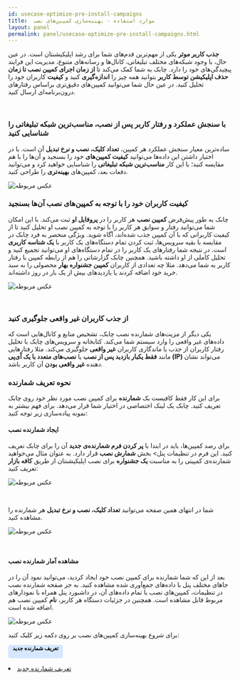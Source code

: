 ```yaml
---
id: usecase-optimize-pre-install-campaigns
title:  موارد استفاده - بهینه‌سازی کمپین‌های نصب
layout: panel
permalink: panel/usecase-optimize-pre-install-campaigns.html
---
```


**جذب کاربر موثر** یکی از مهم‌ترین قدم‌های شما برای رشد اپلیکیشنتان است. در عین حال، با وجود شبکه‌های مختلف تبلیغاتی، کانال‌ها و رسانه‌های متنوع، مدیریت این فرایند پیچیدگی‌های خود را دارد. چابک به شما کمک می‌کند تا **از زمان اجرای کمپین نصب تا زمان حذف اپلیکیشن توسط کاربر** بتوانید همه چیز را **اندازه‌گیری** کنید و **کیفیت** کاربران خود را تحلیل کنید. در عین حال شما می‌توانید کمپین‌های دقیق‌تری براساس رفتار‌های درون‌برنامه‌ای ارسال کنید.

<Br>

### با سنجش عملکرد و رفتار کاربر پس از نصب، مناسب‌ترین شبکه تبلیغاتی را شناسایی کنید

ساده‌ترین معیار سنجش عملکرد هر کمپین، **تعداد کلیک، نصب و نرخ تبدیل** آن است. با در اختیار داشتن این داده‌ها می‌توانید **کیفیت کمپین‌های** خود را بسنجید و آن‌ها را با هم مقایسه کنید؛ با این کار **مناسب‌ترین شبکه تبلیغاتی** را شناسایی خواهید کرد و می‌توانید دفعات بعد، کمپین‌های **بهینه‌تری** را طراحی کنید.

 ![عکس مربوطه](http://uupload.ir/files/7xfr_trackj.png)

### کیفیت کاربران خود را با توجه به کمپین‌های نصب آن‌ها بسنجید

چابک به طور پیش‌فرض **کمپین نصب** هر کاربر را در **پروفایل او** ثبت می‌کند. با این امکان شما می‌توانید رفتار و سوابق هر کاربر را با توجه به کمپین نصب او تحلیل کنید تا از کیفیت کاربرانی که با آن کمپین جذب شده‌اند، آگاه شوید. ویژگی منحصر به فرد چابک در مقایسه با بقیه سرویس‌ها، ثبت کردن تمام دستگاه‌های یک کاربر با **یک شناسه کاربری** است. در نتیجه شما رفتار‌های یک کاربر را در تمام دستگاه‌های او می‌توانید تجمیع کنید و تحلیل کاملی از او داشته باشید. همچنین چابک گزارشاتی را هم از رابطه کمپین با رفتار کاربر به شما می‌دهد. مثلا چه تعدادی از کاربران **کمپین جشنواره بهار** محصولی را به سبد خرید خود اضافه کردند یا بازدید‌های بیش از یک بار در روز داشته‌اند.

 ![عکس مربوطه](http://uupload.ir/files/3kc5_trackxyzz.png)

<Br>

### از جذب کاربران غیر واقعی جلوگیری کنید

یکی دیگر از مزیت‌های شمارنده نصب چابک، تشخیص منابع و کانال‌هایی است که داده‌های غیر واقعی را وارد سیستم شما می‌کند. کتابخانه و سرویس‌های چابک با تحلیل رفتار کاربران از جذب یا ماندگاری کاربران **غیر واقعی** جلوگیری می‌کند. مثلا رفتارهایی مانند **فقط یکبار بازدید پس از نصب** یا **نصب‌های متعدد با یک آی‌پی (IP)** می‌تواند نشان دهنده **غیر واقعی بودن** آن کاربر باشد. 

### نحوه تعریف شمارنده

برای این کار فقط کافیست یک **شمارنده** برای کمپین نصب مورد نظر خود روی چابک تعریف کنید. چابک یک لینک اختصاصی در اختیار شما قرار می‌دهد. برای فهم بیشتر به نمونه پیاده‌سازی زیر توجه کنید:


#### ایجاد شمارنده نصب

برای رصد کمپین‌ها، باید در ابتدا با **پر کردن فرم شمارنده‌ی جدید** آن را برای چابک تعریف کنید. این فرم در تنظیمات پنل> بخش **شمارش نصب** قرار دارد. به عنوان مثال می‌خواهید شمارنده‌ی کمپینی را به مناسبت **یک جشنواره** برای نصب اپلیکیشنتان از طریق **کافه بازار** تعریف کنید:

 ![عکس مربوطه](http://uupload.ir/files/0vnk_v5newtracker.png)

<Br>

شما در انتهای همین صفحه می‌توانید **تعداد کلیک، نصب و نرخ تبدیل** هر شمارنده را مشاهده کنید.

 ![عکس مربوطه](http://uupload.ir/files/p51o_trackerlist.png)

<Br>

#### مشاهده آمار شمارنده نصب

بعد از این که شما شمارنده برای کمیپن نصب خود ایجاد کردید، می‌توانید نمود آن را در جاهای مختلف پنل با داده‌های جمع‌آوری شده مشاهده کنید. به جز صفحه شمارنده نصب در تنظیمات، کمپین‌های نصب با تمام داده‌های آن، در داشبورد پنل همراه با نمودارهای مربوط قابل مشاهده است. همچنین در جزئیات دستگاه هر کاربر، **نام** کمپین نصب هم اضافه شده است.

 ![عکس مربوطه](http://uupload.ir/files/tnhg_trackcs.png)

برای شروع بهینه‌سازی کمپین‌های نصب بر روی دکمه زیر کلیک کنید:

<a href="https://sandbox.push.adpdigital.com/front/setting/tracker"><span style="background-color: #D6E8FF; height: 30px; color: #000000; display: inline-block; padding: 0px 10px 0px 10px; font-weight: bold; font-size:12px; border-radius: 5px;">تعریف شمارنده جدید</span>

<li class="nav-item"><a class="register-btn" href="https://sandbox.push.adpdigital.com/front/setting/tracker">تعریف شمارنده جدید</a></li>
